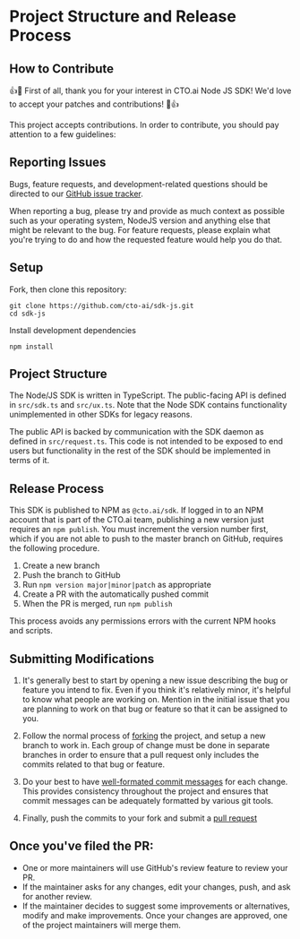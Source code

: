# Project Structure and Release Process


## How to Contribute

👍🎉 First of all, thank you for your interest in CTO.ai Node JS SDK! We'd love to accept your patches and contributions! 🎉👍

This project accepts contributions. In order to contribute, you should pay attention to a few guidelines:

## Reporting Issues

Bugs, feature requests, and development-related questions should be directed to our [GitHub issue tracker](https://github.com/cto-ai/sdk-js/issues).

When reporting a bug, please try and provide as much context as possible such as your operating system, NodeJS version and anything else that might be relevant to the bug. For feature requests, please explain what you're trying to do and how the requested feature would help you do that.


## Setup

Fork, then clone this repository:

```
git clone https://github.com/cto-ai/sdk-js.git
cd sdk-js
```

Install development dependencies

```
npm install
```

## Project Structure

The Node/JS SDK is written in TypeScript. The public-facing API is
defined in `src/sdk.ts` and `src/ux.ts`. Note that the Node SDK
contains functionality unimplemented in other SDKs for legacy
reasons.

The public API is backed by communication with the SDK daemon as
defined in `src/request.ts`. This code is not intended to be exposed
to end users but functionality in the rest of the SDK should be
implemented in terms of it.


## Release Process

This SDK is published to NPM as `@cto.ai/sdk`. If logged in to an NPM
account that is part of the CTO.ai team, publishing a new version just
requires an `npm publish`. You must increment the version number
first, which if you are not able to push to the master branch on
GitHub, requires the following procedure.

1. Create a new branch
2. Push the branch to GitHub
3. Run `npm version major|minor|patch` as appropriate
4. Create a PR with the automatically pushed commit
5. When the PR is merged, run `npm publish`

This process avoids any permissions errors with the current NPM hooks
and scripts.


## Submitting Modifications


1. It's generally best to start by opening a new issue describing the bug or feature you intend to fix. Even if you think it's relatively minor, it's helpful to know what people are working on. Mention in the initial issue that you are planning to work on that bug or feature so that it can be assigned to you.

2. Follow the normal process of [forking](https://docs.github.com/en/get-started/quickstart/fork-a-repo) the project, and setup a new branch to work in. Each group of change must be done in separate branches in order to ensure that a pull request only includes the commits related to that bug or feature.

3. Do your best to have [well-formated commit messages](https://tbaggery.com/2008/04/19/a-note-about-git-commit-messages.html) for each change. This provides consistency throughout the project and ensures that commit messages can be adequately formatted by various git tools.

4. Finally, push the commits to your fork and submit a [pull request](https://docs.github.com/en/pull-requests/collaborating-with-pull-requests/proposing-changes-to-your-work-with-pull-requests/creating-a-pull-request)


## Once you've filed the PR:

- One or more maintainers will use GitHub's review feature to review your PR.
- If the maintainer asks for any changes, edit your changes, push, and ask for another review.
- If the maintainer decides to suggest some improvements or alternatives, modify and make improvements. Once your changes are approved, one of the project maintainers will merge them.
